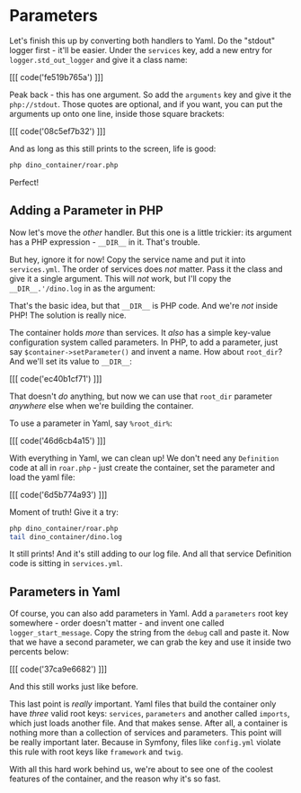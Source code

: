# Parameters

Let's finish this up by converting both handlers to Yaml. Do the "stdout"
logger first - it'll be easier. Under the `services` key, add a new entry
for `logger.std_out_logger` and give it a class name:

[[[ code('fe519b765a') ]]]

Peak back - this has one argument. So add the `arguments` key and give it
the `php://stdout`. Those quotes are optional, and if you want, you can put
the arguments up onto one line, inside those square brackets:

[[[ code('08c5ef7b32') ]]]

And as long as this still prints to the screen, life is good:

```bash
php dino_container/roar.php
```

Perfect!

## Adding a Parameter in PHP

Now let's move the *other* handler. But this one is a little trickier: its
argument has a PHP expression - `__DIR__` in it. That's trouble.

But hey, ignore it for now! Copy the service name and put it into `services.yml`.
The order of services does *not* matter. Pass it the class and give it a
single argument. This will *not* work, but I'll copy the `__DIR__.'/dino.log`
in as the argument:

That's the basic idea, but that `__DIR__` is PHP code. And we're *not* inside
PHP! The solution is really nice.

The container holds *more* than services. It *also* has a simple key-value
configuration system called parameters. In PHP, to add a parameter, just say
`$container->setParameter()` and invent a name. How about `root_dir`? And
we'll set its value to `__DIR__`:

[[[ code('ec40b1cf71') ]]]

That doesn't *do* anything, but now we can use that `root_dir` parameter
*anywhere* else when we're building the container.

To use a parameter in Yaml, say `%root_dir%`:

[[[ code('46d6cb4a15') ]]]

With everything in Yaml, we can clean up! We don't need any `Definition`
code at all in `roar.php` - just create the container, set the parameter
and load the yaml file:

[[[ code('6d5b774a93') ]]]

Moment of truth! Give it a try:

```bash
php dino_container/roar.php
tail dino_container/dino.log
```

It still prints! And it's still adding to our log file. And all that service
Definition code is sitting in `services.yml`.

## Parameters in Yaml

Of course, you can also add parameters in Yaml. Add a `parameters` root key
somewhere - order doesn't matter - and invent one called `logger_start_message`.
Copy the string from the `debug` call and paste it. Now that we have a second
parameter, we can grab the key and use it inside two percents below:

[[[ code('37ca9e6682') ]]]

And this still works just like before.

This last point is *really* important. Yaml files that build the container
only have *three* valid root keys: `services`, `parameters` and another called
`imports`, which just loads another file. And that makes sense. After all,
a container is nothing more than a collection of services and parameters.
This point will be really important later. Because in Symfony, files like
`config.yml` violate this rule with root keys like `framework` and `twig`.

With all this hard work behind us, we're about to see one of the coolest
features of the container, and the reason why it's so fast.
